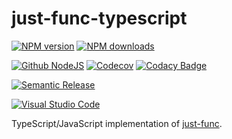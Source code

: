 # just-func-typescript

[![NPM version][npm-image]][npm-url]
[![NPM downloads][downloads-image]][downloads-url]

[![Github NodeJS][github-nodejs]][github-action-url]
[![Codecov][codecov-image]][codecov-url]
[![Codacy Badge][codacy-image]][codacy-url]

[![Semantic Release][semantic-release-image]][semantic-release-url]

[![Visual Studio Code][vscode-image]][vscode-url]

TypeScript/JavaScript implementation of [just-func](https://github.com/justland/just-func).

[codacy-image]: https://app.codacy.com/project/badge/Grade/cb8acd44f2874dbf85b1755a85690097
[codacy-url]: https://www.codacy.com/gh/justland/just-func-typescript/dashboard?utm_source=github.com&amp;utm_medium=referral&amp;utm_content=justland/just-func-typescript&amp;utm_campaign=Badge_Grade
[codecov-image]: https://codecov.io/gh/justland/just-func-typescript/branch/master/graph/badge.svg
[codecov-url]: https://codecov.io/gh/justland/just-func-typescript
[downloads-image]: https://img.shields.io/npm/dm/just-func.svg?style=flat
[downloads-url]: https://npmjs.org/package/just-func
[github-nodejs]: https://github.com/justland/just-func-typescript/workflows/nodejs/badge.svg
[github-action-url]: https://github.com/justland/just-func-typescript/actions
[npm-image]: https://img.shields.io/npm/v/just-func.svg?style=flat
[npm-url]: https://npmjs.org/package/just-func
[semantic-release-image]: https://img.shields.io/badge/%20%20%F0%9F%93%A6%F0%9F%9A%80-semantic--release-e10079.svg
[semantic-release-url]: https://github.com/semantic-release/semantic-release
[vscode-image]: https://img.shields.io/badge/vscode-ready-green.svg
[vscode-url]: https://code.visualstudio.com/
